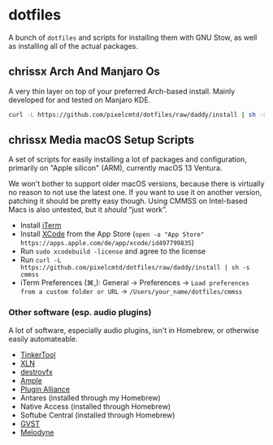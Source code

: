 # dotfiles

A bunch of `dotfiles` and scripts for installing them with GNU Stow, as well as
installing all of the actual packages.

## chrissx Arch And Manjaro Os

A very thin layer on top of your preferred Arch-based install. Mainly developed
for and tested on Manjaro KDE.

```sh
curl -L https://github.com/pixelcmtd/dotfiles/raw/daddy/install | sh -s caamo
```

## chrissx Media macOS Setup Scripts

A set of scripts for easily installing a lot of packages and configuration,
primarily on "Apple silicon" (ARM), currently macOS 13 Ventura.

We won't bother to support older macOS versions, because there is virtually no
reason to not use the latest one. If you want to use it on another version,
patching it should be pretty easy though. Using CMMSS on Intel-based Macs is
also untested, but it _should_ “just work”.

- Install [iTerm](https://iterm2.com/downloads/stable/latest)
- Install [XCode](https://apps.apple.com/de/app/xcode/id497799835) from the App
  Store (`open -a "App Store" https://apps.apple.com/de/app/xcode/id497799835`)
- Run `sudo xcodebuild -license` and agree to the license
- Run
  `curl -L https://github.com/pixelcmtd/dotfiles/raw/daddy/install | sh -s cmmss`
- iTerm Preferences (⌘,): General → Preferences →
  `Load preferences from a custom folder or URL` →
  `/Users/your_name/dotfiles/cmmss`

### Other software (esp. audio plugins)

A lot of software, especially audio plugins, isn't in Homebrew, or otherwise
easily automateable.

- [TinkerTool](https://www.bresink.com/osx/0TinkerTool/download.php)
- [XLN](https://www.xlnaudio.com/install)
- [destroyfx](http://destroyfx.org)
- [Ample](https://www.amplesound.net/en/download.asp)
- [Plugin Alliance](https://www.plugin-alliance.com/en/installation-manager.html#downloads)
- Antares (installed through my Homebrew)
- Native Access (installed through Homebrew)
- Softube Central (installed through Homebrew)
- [GVST](https://www.gvst.co.uk/downloads.htm)
- [Melodyne](https://services.celemony.com/cgi-bin/WebObjects/LicenseApp.woa/wa/LoginDA)
